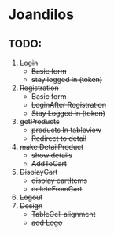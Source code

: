 # JoandiIos

## TODO:

1. ~~Login~~
	* ~~Basic form~~
	* ~~stay logged in (token)~~
2. ~~Registration~~
	* ~~Basic form~~
	* ~~LoginAfter Registration~~
	* ~~Stay Logged in (token)~~
3. ~~getProducts~~
	* ~~products In tableview~~
	* ~~Redirect to detail~~
4. ~~make DetailProduct~~
	* ~~show details~~
	* ~~AddToCart~~
5. ~~DisplayCart~~
	* ~~display cartItems~~
	* ~~deleteFromCart~~
6. ~~Logout~~
7. ~~Design~~
	* ~~TableCell alignment~~
	* ~~add Logo~~
